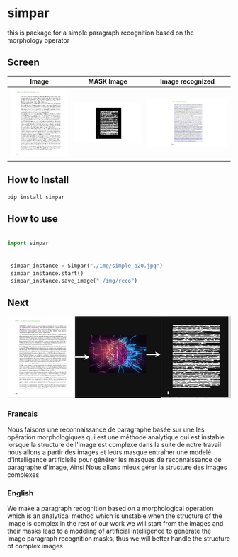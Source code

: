 # simpar
this is package for a simple paragraph recognition based on the morphology operator

## Screen

| Image   | MASK Image  | Image recognized  |
:-------------------------:|:-------------------------:|:-------------------------:|
|  ![Image](https://raw.githubusercontent.com/darixsamani/simpar_cli/main/img/simple_a26.jpg) | ![Mask](https://raw.githubusercontent.com/darixsamani/simpar_cli/main/img/mask.jpg)   | ![Image recognized](https://raw.githubusercontent.com/darixsamani/simpar_cli/main/img/simple_a26_r.jpg)


## How to Install

```
pip install simpar

```

## How to use


```python

import simpar


 simpar_instance = Simpar("./img/simple_a20.jpg")
 simpar_instance.start()
 simpar_instance.save_image("./img/reco")

```

 


## Next

![next](https://raw.githubusercontent.com/darixsamani/simpar_cli/main/img/next.png)

### Francais
  Nous faisons une reconnaissance de paragraphe basée sur une les opération morphologiques qui est une
  méthode analytique qui  est instable lorsque la structure de l'image est complexe dans la suite de notre travail nous allons 
  a partir des images et leurs masque entraîner une modelé d'intelligence artificielle pour
  générer les masques de reconnaissance de paragraphe d'image, Ainsi Nous allons mieux gérer la structure des images complexes

### English

We make a paragraph recognition based on a morphological operation which is an analytical 
method which is unstable when the structure of the image is complex in the rest of our work we will
start from the images and their masks lead to a modeling of artificial intelligence 
to generate the image paragraph recognition masks, thus we will better handle the structure of complex images

